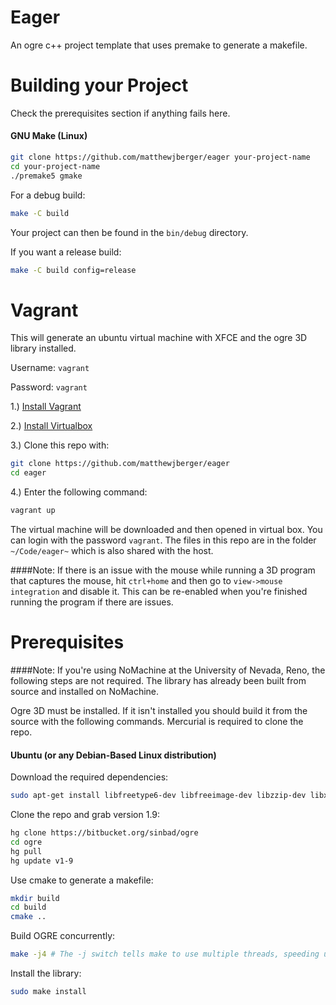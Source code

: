 # Eager
An ogre c++ project template that uses premake to generate a makefile.

# Building your Project

Check the prerequisites section if anything fails here.

#### GNU Make (Linux)
```bash
git clone https://github.com/matthewjberger/eager your-project-name
cd your-project-name
./premake5 gmake
````

For a debug build:

```bash
make -C build
```

Your project can then be found in the `bin/debug` directory.

If you want a release build:
```bash
make -C build config=release
```
# Vagrant

This will generate an ubuntu virtual machine with XFCE and the ogre 3D library installed.

Username: `vagrant`

Password: `vagrant`

1.) [Install Vagrant](https://www.vagrantup.com/downloads.html)

2.) [Install Virtualbox](https://www.virtualbox.org/wiki/Downloads)

3.) Clone this repo with:

```bash
git clone https://github.com/matthewjberger/eager 
cd eager
```

4.) Enter the following command: 

```bash
vagrant up
```

The virtual machine will be downloaded and then opened in virtual box. You can login with the password `vagrant`. The files in this repo are in the folder `~/Code/eager~` which is also shared with the host.

####Note: If there is an issue with the mouse while running a 3D program that captures the mouse, hit `ctrl+home` and then go to `view->mouse integration` and disable it. This can be re-enabled when you're finished running the program if there are issues.

# Prerequisites

####Note: If you're using NoMachine at the University of Nevada, Reno, the following steps are not required. The library has already been built from source and installed on NoMachine.

Ogre 3D must be installed. If it isn't installed you should build it from the source with the following commands.  Mercurial is required to clone the repo.


#### Ubuntu (or any Debian-Based Linux distribution)

Download the required dependencies:

``` bash
sudo apt-get install libfreetype6-dev libfreeimage-dev libzzip-dev libxrandr-dev libxaw7-dev freeglut3-dev libgl1-mesa-dev libglu1-mesa-dev libcppunit-dev libboost1.58-* libois-dev mercurial cmake g++ gdb doxygen
```

Clone the repo and grab version 1.9:
```bash
hg clone https://bitbucket.org/sinbad/ogre
cd ogre
hg pull
hg update v1-9
```

Use cmake to generate a makefile:

```bash
mkdir build
cd build
cmake ..
```

Build OGRE concurrently:
```bash
make -j4 # The -j switch tells make to use multiple threads, speeding up the build a bit.
```

Install the library:
```bash
sudo make install
```
